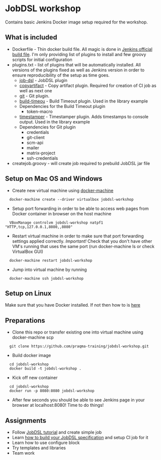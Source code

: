 # JobDSL workshop

Contains basic Jenkins Docker image setup required for the workshop.

## What is included

* Dockerfile - Thin docker build file. All magic is done in [Jenkins official build file](https://github.com/jenkinsci/docker/tree/9395d3fdd74cd43f03b1844fbb0c3e48d713cbc1). I'm only providing list of plugins to install and few groovy scripts for initial configuration 
* plugins.txt - list of plugins that will be automatically installed. All versions of the plugins fixed as well as Jenkins version in order to ensure reproducibility of the setup as time goes.
  * [job-dsl](https://wiki.jenkins-ci.org/display/JENKINS/Job+DSL+Plugin) - JobDSL plugin
  * [copyartifact](https://wiki.jenkins-ci.org/display/JENKINS/Copy+Artifact+Plugin) - Copy artifact plugin. Required for creation of CI job as well as next one
  * [git](https://wiki.jenkins-ci.org/display/JENKINS/Git+Plugin) - Git plugin.
  * [build-timeou](https://wiki.jenkins-ci.org/display/JENKINS/Build-timeout+Plugin) - Build Timeout plugin. Used in the library example
  * Dependencies for the Build Timeout plugin
    * token-macro
  * [timestamper](https://wiki.jenkins-ci.org/display/JENKINS/Timestamper) - Timestamper plugin. Adds timestamps to console output. Used in the library example
  * Dependencies for Git plugin
    * credentials
    * git-client
    * scm-api
    * mailer
    * matrix-project
    * ssh-credentials
* createjob.groovy - will create job required to prebuild JobDSL jar file

## Setup on Mac OS and Windows

* Create new virtual machine using [docker-machine](https://docs.docker.com/installation/mac/)

```shell
  docker-machine create --driver virtualbox jobdsl-workshop
```

* Setup port forwarding in order to be able to access web pages from Docker container in browser on the host machine

```shell
  VBoxManage controlvm jobdsl-workshop natpf1 "HTTP,tcp,127.0.0.1,8080,,8080"
```  

* Restart virtual machine in order to make sure that port forwarding settings applied correctly. *Important!* Check that you don't have other VM's running that uses the same port (run docker-machine ls or check VirtualBox GUI)

```shell
  docker-machine restart jobdsl-workshop
```

* Jump into virtual machine by running

```shell
  docker-machine ssh jobdsl-workshop
```

## Setup on Linux

Make sure that you have Docker installed. If not then how to is [here](https://docs.docker.com/installation/ubuntulinux/)

## Preparations

* Clone this repo or transfer existing one into virtual machine using docker-machine scp

```shell
  git clone https://github.com/praqma-training/jobdsl-workshop.git
```

* Build docker image

```shell
  cd jobdsl-workshop
  docker build -t jobdsl-workshop .
```

* Kick off new container
 
```shell
  cd jobdsl-workshop
  docker run -p 8080:8080 jobdsl-workshop
```

* After few seconds you should be able to see Jenkins page in your browser at localhost:8080! Time to do things!

## Assignments

* Follow [JobDSL tutorial](https://github.com/jenkinsci/job-dsl-plugin/wiki/Tutorial---Using-the-Jenkins-Job-DSL) and create simple job
* Learn [how to build your JobDSL specification](https://github.com/jenkinsci/job-dsl-plugin/wiki/User-Power-Moves#run-a-dsl-script-locally) and setup CI job for it
* Learn how to use configure block
* Try templates and libraries
* Team work
